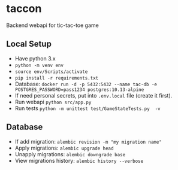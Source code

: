 # taccon

Backend webapi for tic-tac-toe game

## Local Setup

- Have python 3.x
- `python -m venv env`
- `source env/Scripts/activate`
- `pip install -r requirements.txt`
- Database: `docker run -d -p 5432:5432 --name tac-db -e POSTGRES_PASSWORD=pass1234 postgres:10.13-alpine`
- If need personal secrets, put into `.env.local` file (create it first).
- Run webapi `python src/app.py`
- Run tests `python -m unittest test/GameStateTests.py  -v`

## Database

- If add migration: `alembic revision -m "my migration name"`
- Apply migrations: `alembic upgrade head`
- Unapply migrations: `alembic downgrade base`
- View migrations history: `alembic history --verbose`
